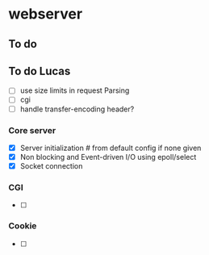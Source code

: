# webserver

## To do

## To do Lucas ## 
- [ ] use size limits in request Parsing
- [ ] cgi
- [ ] handle transfer-encoding header?

### Core server ###
- [x] Server initialization # from default config if none given
- [x] Non blocking and Event-driven I/O using epoll/select
- [x] Socket connection

### CGI ###
- [ ]

### Cookie ###
- [ ]

